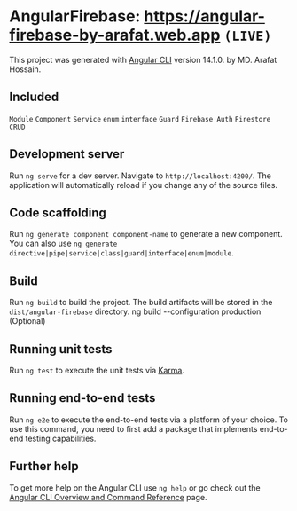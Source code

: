 # AngularFirebase: https://angular-firebase-by-arafat.web.app `(LIVE)`

This project was generated with [Angular CLI](https://github.com/angular/angular-cli) version 14.1.0. by MD. Arafat Hossain. 

## Included
`Module`
`Component`
`Service`
`enum`
`interface`
`Guard`
`Firebase Auth`
`Firestore CRUD`

## Development server

Run `ng serve` for a dev server. Navigate to `http://localhost:4200/`. The application will automatically reload if you change any of the source files.

## Code scaffolding

Run `ng generate component component-name` to generate a new component. You can also use `ng generate directive|pipe|service|class|guard|interface|enum|module`.

## Build

Run `ng build` to build the project. The build artifacts will be stored in the `dist/angular-firebase` directory.
ng build --configuration production (Optional)

## Running unit tests

Run `ng test` to execute the unit tests via [Karma](https://karma-runner.github.io).

## Running end-to-end tests

Run `ng e2e` to execute the end-to-end tests via a platform of your choice. To use this command, you need to first add a package that implements end-to-end testing capabilities.

## Further help

To get more help on the Angular CLI use `ng help` or go check out the [Angular CLI Overview and Command Reference](https://angular.io/cli) page.
